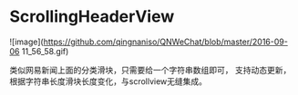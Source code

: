 # ScrollingHeaderView

![image](https://github.com/qingnaniso/QNWeChat/blob/master/2016-09-06 11_56_58.gif)


类似网易新闻上面的分类滑块，只需要给一个字符串数组即可， 支持动态更新，根据字符串长度滑块长度变化，与scrollview无缝集成。
